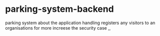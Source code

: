 # parking-system-backend
parking system about the application handling registers any visitors to an organisations for more increese the security case ,,  
